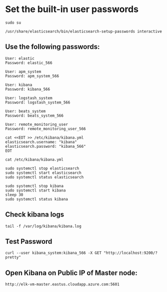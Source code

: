 # Set the built-in user passwords
```
sudo su
```

```
/usr/share/elasticsearch/bin/elasticsearch-setup-passwords interactive
```

## Use the following passwords:
```
User: elastic
Password: elastic_566
```

```
User: apm_system
Password: apm_system_566
```

```
User: kibana
Password: kibana_566
```

```
User: logstash_system
Password: logstash_system_566
```

```
User: beats_system
Password: beats_system_566
```

```
User: remote_monitoring_user
Password: remote_monitoring_user_566
```

```
cat <<EOT >> /etc/kibana/kibana.yml
elasticsearch.username: "kibana"
elasticsearch.password: "kibana_566"
EOT
```

```
cat /etc/kibana/kibana.yml
```

```
sudo systemctl stop elasticsearch
sudo systemctl start elasticsearch
sudo systemctl status elasticsearch
```

```
sudo systemctl stop kibana
sudo systemctl start kibana
sleep 30
sudo systemctl status kibana
```

## Check kibana logs
```
tail -f /var/log/kibana/kibana.log
```

## Test Password
```
curl --user kibana_system:kibana_566 -X GET "http://localhost:9200/?pretty"
```

## Open Kibana on Public IP of Master node:
```
http://elk-vm-master.eastus.cloudapp.azure.com:5601
```
